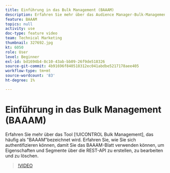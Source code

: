 ```yaml
---
title: Einführung in das Bulk Management (BAAAM)
description: Erfahren Sie mehr über das Audience Manager-Bulk-Management-Tool, das häufig als "BAAAM"bezeichnet wird. Erfahren Sie, wie Sie sich authentifizieren können, damit Sie das BAAAM-Blatt verwenden können, um Eigenschaften und Segmente über die REST-API zu erstellen, zu bearbeiten und zu löschen.
feature: BAAAM
topics: null
activity: use
doc-type: feature video
team: Technical Marketing
thumbnail: 327692.jpg
kt: 6050
role: User
level: Beginner
exl-id: bd1694b4-8c10-43ab-bb09-26f9de518326
source-git-commit: 4b91696f840518312ec041abdbe5217178aee405
workflow-type: tm+mt
source-wordcount: '83'
ht-degree: 1%

---
```


# Einführung in das Bulk Management (BAAAM)

Erfahren Sie mehr über das Tool [!UICONTROL Bulk Management], das häufig als &quot;BAAAM&quot;bezeichnet wird. Erfahren Sie, wie Sie sich authentifizieren können, damit Sie das BAAAM-Blatt verwenden können, um Eigenschaften und Segmente über die REST-API zu erstellen, zu bearbeiten und zu löschen.

>[!VIDEO](https://video.tv.adobe.com/v/327692/?quality=12&learn=on)
